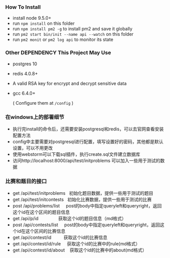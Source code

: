 ### How To Install

+ install node 9.5.0+
+ run `npm install` on this folder
+ run `npm install pm2 -g` to install pm2 and save it globally
+ run `pm2 start bin/init --name api --watch` on this folder
+ run `pm2 monit` or `pm2 log api` to monitor its state

### Other DEPENDENCY This Project May Use

+ postgres 10
+ redis 4.0.8+
+ A valid RSA key for encrypt and decrypt sensitive data
+ gcc 6.4.0+

  ( Configure them at `/config` )

### 在windows上的部署细节

+ 执行完install的命令后，还需要安装postgresql和redis，可以去官网查看安装配置方法
+ config中主要需要对postgresql进行配置，填写设置好的密码，其他都是默认设置，可以不用更改
+ 使用webstorm可以下载sql插件，执行create.sql文件建立数据库
+ 访问http://localhost:8000/api/test/initproblems 可以加入一些用于测试的数据


### 比赛和题目的接口
+ get /api/test/initproblems   初始化题目数据，提供一些用于测试的题目
+ get /api/test/initcontests   初始化比赛数据，提供一些用于测试的比赛
+ post /api/problems/list      post的body中指定queryleft和queryright，返回这个id在这个区间的题目信息
+ get /api/p/id                获取这个id的题目信息（md格式）
+ post /api/contests/list      post的body中指定queryleft和queryright，返回这个id在这个区间的比赛信息
+ get /api/contest/id          获取这个id的比赛信息
+ get /api/contest/id/rule     获取这个id的比赛中的rule(md格式）
+ get /api/contest/id/about    获取这个id的比赛中的about(md格式）
